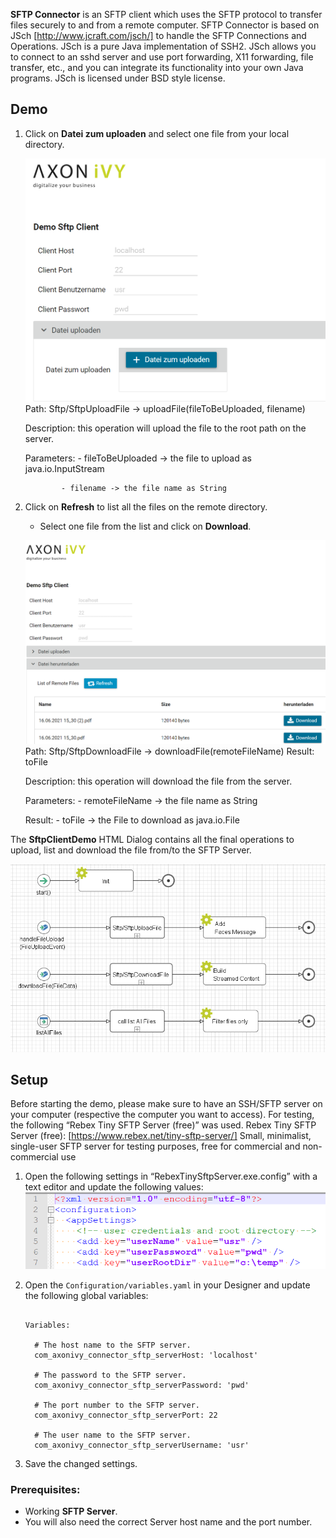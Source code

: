 **SFTP Connector** is an SFTP client which uses the SFTP protocol to transfer files securely to and from a remote computer.
SFTP Connector is based on JSch [http://www.jcraft.com/jsch/] to handle the SFTP Connections and Operations.
JSch is a pure Java implementation of SSH2.
JSch allows you to connect to an sshd server and use port forwarding, X11 forwarding, file transfer, etc., and you can integrate its functionality into your own Java programs. JSch is licensed under BSD style license.


## Demo

1. Click on **Datei zum uploaden** and select one file from your local directory.

   ![Upload-File](doc/images/Upload-File.PNG)
   Path: Sftp/SftpUploadFile -> uploadFile(fileToBeUploaded, filename)

   Description: this operation will upload the file to the root path on the server.

   Parameters: 
               - fileToBeUploaded -> the file to upload as java.io.InputStream

               - filename -> the file name as String


2. Click on **Refresh** to list all the files on the remote directory.

   - Select one file from the list and click on **Download**.

   ![Download-File](doc/images/Download-File.PNG)
   Path: Sftp/SftpDownloadFile -> downloadFile(remoteFileName) Result: toFile

   Description: this operation will download the file from the server.

   Parameters: 
               - remoteFileName -> the file name as String

   Result: 
               - toFile -> the File to download as java.io.File

The **SftpClientDemo** HTML Dialog contains all the final operations to upload, list and download the file from/to the SFTP Server.

   ![SftpClientDemo](doc/images/SftpClientDemo.PNG)

## Setup

Before starting the demo, please make sure to have an SSH/SFTP server on your computer (respective the computer you want to access). For testing, the following “Rebex Tiny SFTP Server (free)” was used.
Rebex Tiny SFTP Server (free): [https://www.rebex.net/tiny-sftp-server/]
Small, minimalist, single-user SFTP server for testing purposes, free for commercial and non-commercial use
1. Open the following settings in “RebexTinySftpServer.exe.config” with a text editor and update the following values:
   ![RebexTinySftpServer.exe.config](doc/images/RebexTinySftpServer.exe.config.PNG)

2. Open the `Configuration/variables.yaml` in your Designer and update the following global variables:

   ```
   
   Variables:

     # The host name to the SFTP server.
     com_axonivy_connector_sftp_serverHost: 'localhost'

     # The password to the SFTP server.
     com_axonivy_connector_sftp_serverPassword: 'pwd'

     # The port number to the SFTP server.
     com_axonivy_connector_sftp_serverPort: 22

     # The user name to the SFTP server.
     com_axonivy_connector_sftp_serverUsername: 'usr'

   ```

4. Save the changed settings.


### Prerequisites:

* Working **SFTP Server**.
* You will also need the correct Server host name and the port number.

